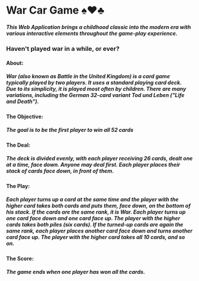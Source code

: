 # War Car Game :spades::hearts::clubs:

##### This Web Application brings a childhood classic into the modern era with various interactive elements throughout the game-play experience.

### Haven't played war in a while, or ever?
#### About:

##### War (also known as Battle in the United Kingdom) is a card game typically played by two players. It uses a standard playing card deck. Due to its simplicity, it is played most often by children. There are many variations, including the German 32-card variant Tod und Leben ("Life and Death").

#### The Objective:

##### The goal is to be the first player to win all 52 cards

#### The Deal:

##### The deck is divided evenly, with each player receiving 26 cards, dealt one at a time, face down. Anyone may deal first. Each player places their stack of cards face down, in front of them.

#### The Play:

##### Each player turns up a card at the same time and the player with the higher card takes both cards and puts them, face down, on the bottom of his stack. If the cards are the same rank, it is War. Each player turns up one card face down and one card face up. The player with the higher cards takes both piles (six cards). If the turned-up cards are again the same rank, each player places another card face down and turns another card face up. The player with the higher card takes all 10 cards, and so on.

#### The Score:

##### The game ends when one player has won all the cards.
